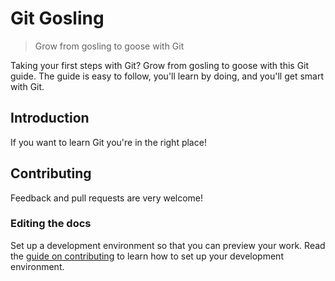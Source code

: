 # Git Gosling

> Grow from gosling to goose with Git

Taking your first steps with Git?
Grow from gosling to goose with this Git guide.
The guide is easy to follow, you'll learn by doing, and you'll get smart with Git.

## Introduction

If you want to learn Git you're in the right place!

## Contributing

Feedback and pull requests are very welcome!

### Editing the docs

Set up a development environment so that you can preview your work.
Read the [guide on contributing](.github/contributing.md) to learn how to set up your development environment.

